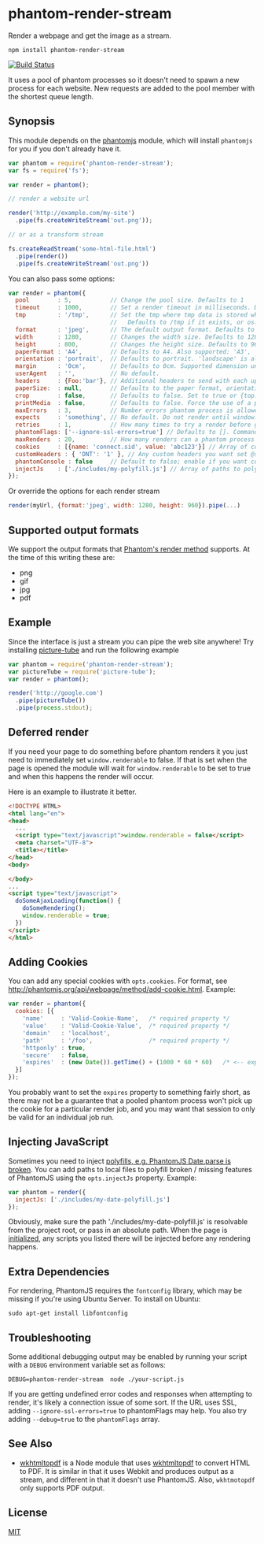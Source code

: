 # phantom-render-stream

Render a webpage and get the image as a stream.

```
npm install phantom-render-stream
```

[![Build Status](https://travis-ci.org/e-conomic/phantom-render-stream.png)](https://travis-ci.org/e-conomic/phantom-render-stream)

It uses a pool of phantom processes so it doesn't need to spawn a new process for each website.
New requests are added to the pool member with the shortest queue length.

## Synopsis

This module depends on the [phantomjs](https://www.npmjs.org/package/phantomjs) module, which will install
`phantomjs` for you if you don't already have it.

``` js
var phantom = require('phantom-render-stream');
var fs = require('fs');

var render = phantom();

// render a website url

render('http://example.com/my-site')
  .pipe(fs.createWriteStream('out.png'));

// or as a transform stream

fs.createReadStream('some-html-file.html')
  .pipe(render())
  .pipe(fs.createWriteStream('out.png'))
```

You can also pass some options:

``` js
var render = phantom({
  pool        : 5,           // Change the pool size. Defaults to 1
  timeout     : 1000,        // Set a render timeout in milliseconds. Defaults to 30 seconds.
  tmp         : '/tmp',      // Set the tmp where tmp data is stored when communicating with the phantom process.
                             //   Defaults to /tmp if it exists, or os.tmpDir()
  format      : 'jpeg',      // The default output format. Defaults to png
  width       : 1280,        // Changes the width size. Defaults to 1280
  height      : 800,         // Changes the height size. Defaults to 960
  paperFormat : 'A4',        // Defaults to A4. Also supported: 'A3', 'A4', 'A5', 'Legal', 'Letter', 'Tabloid'.
  orientation : 'portrait',  // Defaults to portrait. 'landscape' is also valid
  margin      : '0cm',       // Defaults to 0cm. Supported dimension units are: 'mm', 'cm', 'in', 'px'. No unit means 'px'.
  userAgent   : '',          // No default.
  headers     : {Foo:'bar'}, // Additional headers to send with each upstream HTTP request
  paperSize:  : null,        // Defaults to the paper format, orientation, and margin.
  crop        : false,       // Defaults to false. Set to true or {top:5, left:5} to add margin
  printMedia  : false,       // Defaults to false. Force the use of a print stylesheet.
  maxErrors   : 3,           // Number errors phantom process is allowed to throw before killing it. Defaults to 3.
  expects     : 'something', // No default. Do not render until window.renderable is set to 'something'
  retries     : 1,           // How many times to try a render before giving up. Defaults to 1.
  phantomFlags: ['--ignore-ssl-errors=true'] // Defaults to []. Command line flags passed to phantomjs
  maxRenders  : 20,          // How many renders can a phantom process make before being restarted. Defaults to 20
  cookies     : [{name: 'connect.sid', value: 'abc123'}] // Array of cookies, see http://phantomjs.org/api/webpage/method/add-cookie.html
  customHeaders : { 'DNT': '1' }, // Any custom headers you want set @see http://phantomjs.org/api/webpage/property/custom-headers.html
  phantomConsole : false     // Default to false; enable if you want console.log messages inside phantom to get dumped to stdout
  injectJs    : ['./includes/my-polyfill.js'] // Array of paths to polyfill components or external scripts that will be injected when the page is initialized
});
```

Or override the options for each render stream

``` js
render(myUrl, {format:'jpeg', width: 1280, height: 960}).pipe(...)
```

## Supported output formats

We support the output formats that [Phantom's render method](http://phantomjs.org/api/webpage/method/render.html)
supports. At the time of this writing these are:

 * png
 * gif
 * jpg
 * pdf

## Example

Since the interface is just a stream you can pipe the web site anywhere!
Try installing [picture-tube](https://github.com/substack/picture-tube) and run the following example

``` js
var phantom = require('phantom-render-stream');
var pictureTube = require('picture-tube');
var render = phantom();

render('http://google.com')
  .pipe(pictureTube())
  .pipe(process.stdout);
```

## Deferred render

If you need your page to do something before phantom renders it you just need to immediately set
`window.renderable` to false. If that is set when the page is opened the module will wait for
`window.renderable` to be set to true and when this happens the render will occur.

Here is an example to illustrate it better.

``` html
<!DOCTYPE HTML>
<html lang="en">
<head>
  ...
  <script type="text/javascript">window.renderable = false</script>
  <meta charset="UTF-8">
  <title></title>
</head>
<body>

</body>
...
<script type="text/javascript">
  doSomeAjaxLoading(function() {
    doSomeRendering();
    window.renderable = true;
  })
</script>
</html>
```

## Adding Cookies
You can add any special cookies with `opts.cookies`.  For format, see http://phantomjs.org/api/webpage/method/add-cookie.html.  Example:

```javascript
var render = phantom({
  cookies: [{
    'name'     : 'Valid-Cookie-Name',   /* required property */
    'value'    : 'Valid-Cookie-Value',  /* required property */
    'domain'   : 'localhost',
    'path'     : '/foo',                /* required property */
    'httponly' : true,
    'secure'   : false,
    'expires'  : (new Date()).getTime() + (1000 * 60 * 60)   /* <-- expires in 1 hour */
  }]
});
```

You probably want to set the `expires` property to something fairly short, as there may not be a guarantee that a pooled phantom process won't
pick up the cookie for a particular render job, and you may want that session to only be valid for an individual job run.

## Injecting JavaScript
Sometimes you need to inject [polyfills, e.g. PhantomJS Date.parse is broken](https://github.com/ariya/phantomjs/issues/11151).
You can add paths to local files to polyfill broken / missing features of PhantomJS using the `opts.injectJs` property.  Example:

```javascript
var phantom = render({
  injectJs: ['./includes/my-date-polyfill.js']
});
```

Obviously, make sure the path './includes/my-date-polyfill.js' is resolvable from the project root, or pass in an absolute path.
When the page is [initialized](http://phantomjs.org/api/webpage/handler/on-initialized.html), any scripts you listed there will
be injected before any rendering happens.


## Extra Dependencies

For rendering, PhantomJS requires the `fontconfig` library, which may be missing if you're using Ubuntu Server. To install on Ubuntu:

    sudo apt-get install libfontconfig

## Troubleshooting

Some additional debugging output may be enabled by running your script with a
`DEBUG` environment variable set as follows:

    DEBUG=phantom-render-stream  node ./your-script.js

If you are getting undefined error codes and responses when attempting to
render, it's likely a connection issue of some sort. If the URL uses SSL,
adding `--ignore-ssl-errors=true` to phantomFlags may help. You also try adding
`--debug=true` to the `phantomFlags` array.


## See Also

 * [wkhtmltopdf](https://www.npmjs.org/package/wkhtmltopdf) is a Node module that uses [wkhtmltopdf](http://wkhtmltopdf.org/) to convert HTML to PDF. It is similar in that it uses Webkit and produces output as a stream, and different in that it doesn't use PhantomJS. Also, `wkhtmotopdf` only supports PDF output.

## License

[MIT](http://opensource.org/licenses/MIT)
